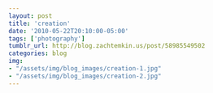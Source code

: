 ```yaml
---
layout: post
title: 'creation'
date: '2010-05-22T20:10:00-05:00'
tags: ['photography']
tumblr_url: http://blog.zachtemkin.us/post/58985549502
categories: blog
img: 
- "/assets/img/blog_images/creation-1.jpg" 
- "/assets/img/blog_images/creation-2.jpg" 
---
```

